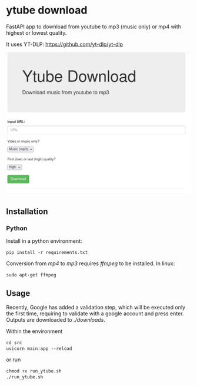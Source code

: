 # ytube download
FastAPI app to download from youtube to mp3 (music only) or mp4 with highest or lowest quality. 

It uses YT-DLP: https://github.com/yt-dlp/yt-dlp

![](https://github.com/jabascal/ytube-download/blob/fastapi/figures/ytube_app.png)


## Installation
### Python
Install in a python environment:
```
pip install -r requirements.txt
```

Conversion from *mp4* to *mp3* requires *ffmpeg* to be installed. In linux:
```
sudo apt-get ffmpeg
```

## Usage
Recently, Google has added a validation step, which will be executed only the first time, requiring to validate with a google account and press enter. Outputs are downloaded to *./downloads*.


Within the environment 

```
cd src
uvicorn main:app --reload
```

or run 
```
chmod +x run_ytube.sh
./run_ytube.sh
```


